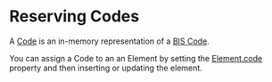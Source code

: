 # Reserving Codes

A [Code]($common) is an in-memory representation of a [BIS Code](../../bis/intro/glossary.md#code).

You can assign a Code to an an Element by setting the [Element.code]($backend) property and then inserting or updating the element.

